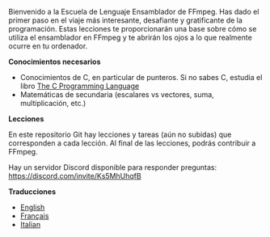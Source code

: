 Bienvenido a la Escuela de Lenguaje Ensamblador de FFmpeg. Has dado el primer paso en el viaje más interesante, desafiante y gratificante de la programación. Estas lecciones te proporcionarán una base sobre cómo se utiliza el ensamblador en FFmpeg y te abrirán los ojos a lo que realmente ocurre en tu ordenador.

**Conocimientos necesarios**

* Conocimientos de C, en particular de punteros. Si no sabes C, estudia el libro [The C Programming Language](https://en.wikipedia.org/wiki/The_C_Programming_Language)
* Matemáticas de secundaria (escalares vs vectores, suma, multiplicación, etc.)

**Lecciones**

En este repositorio Git hay lecciones y tareas (aún no subidas) que corresponden a cada lección. Al final de las lecciones, podrás contribuir a FFmpeg.

Hay un servidor Discord disponible para responder preguntas:
https://discord.com/invite/Ks5MhUhqfB

**Traducciones**

* [English](./README.md)
* [Français](./README.fr.md)
* [Italian](./README.it.md)
